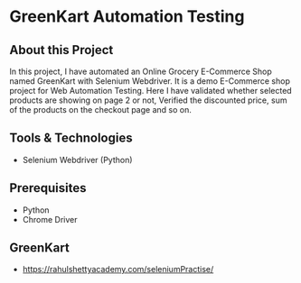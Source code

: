 # GreenKart Automation Testing

## About this Project

<p>In this project, I have automated an Online Grocery E-Commerce Shop named GreenKart with Selenium Webdriver. It is a demo E-Commerce shop project for Web Automation Testing. Here I have validated whether selected products are showing on page 2 or not, Verified the discounted price, sum of the products on the checkout page and so on.</p>

## Tools & Technologies
- Selenium Webdriver (Python)

## Prerequisites
- Python
- Chrome Driver

## GreenKart 
- https://rahulshettyacademy.com/seleniumPractise/
